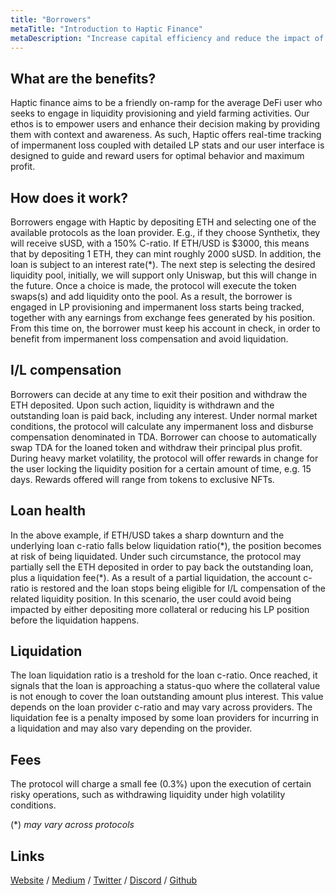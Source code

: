 ```yaml
---
title: "Borrowers"
metaTitle: "Introduction to Haptic Finance"
metaDescription: "Increase capital efficiency and reduce the impact of impermanent loss."
---
```


## What are the benefits?

Haptic finance aims to be a friendly on-ramp for the average DeFi user who seeks to engage in liquidity provisioning and yield farming activities. Our ethos is to empower users and enhance their decision making by providing them with context and awareness. As such, Haptic offers real-time tracking of impermanent loss coupled with detailed LP stats and our user interface is designed to guide and reward users for optimal behavior and maximum profit. 

## How does it work?

Borrowers engage with Haptic by depositing ETH and selecting one of the available protocols as the loan provider. E.g., if they choose Synthetix, they will receive sUSD, with a 150% C-ratio. If ETH/USD is $3000, this means that by depositing 1 ETH, they can mint roughly 2000 sUSD. In addition, the loan is subject to an interest rate(\*). The next step is selecting the desired liquidity pool, initially, we will support only Uniswap, but this will change in the future. Once a choice is made, the protocol will execute the token swaps(s) and add liquidity onto the pool. As a result, the borrower is engaged in LP provisioning and impermanent loss starts being tracked, together with any earnings from exchange fees generated by his position. From this time on, the borrower must keep his account in check, in order to benefit from impermanent loss compensation and avoid liquidation. 

## I/L compensation

Borrowers can decide at any time to exit their position and withdraw the ETH deposited. Upon such action, liquidity is withdrawn and the outstanding loan is paid back, including any interest. Under normal market conditions, the protocol will calculate any impermanent loss and disburse compensation denominated in TDA. Borrower can choose to automatically swap TDA for the loaned token and withdraw their principal plus profit. During heavy market volatility, the protocol will offer rewards in change for the user locking the liquidity position for a certain amount of time, e.g. 15 days. Rewards offered will range from tokens to exclusive NFTs.

## Loan health

In the above example, if ETH/USD takes a sharp downturn and the underlying loan c-ratio falls below liquidation ratio(\*), the position becomes at risk of being liquidated. Under such circumstance, the protocol may partially sell the ETH deposited in order to pay back the outstanding loan, plus a liquidation fee(\*). As a result of a partial liquidation, the account c-ratio is restored and the loan stops being eligible for I/L compensation of the related liquidity position. In this scenario, the user could avoid being impacted by either depositing more collateral or reducing his LP position before the liquidation happens. 

## Liquidation

The loan liquidation ratio is a treshold for the loan c-ratio. Once reached, it signals that the loan is approaching a status-quo where the collateral value is not enough to cover the loan outstanding amount plus interest. This value depends on the loan provider c-ratio and may vary across providers. The liquidation fee is a penalty imposed by some loan providers for incurring in a liquidation and may also vary depending on the provider.

## Fees

The protocol will charge a small fee (0.3%) upon the execution of certain risky operations, such as withdrawing liquidity under high volatility conditions.

(\*) *may vary across protocols*


## Links

[Website](https://haptic.finance) / [Medium](https://hapticfinance.medium.com/) / [Twitter](https://twitter.com/hapticfinance/) / [Discord](https://twitter.com/hapticfinance/) / [Github](https://github.com/hapticfinance/)